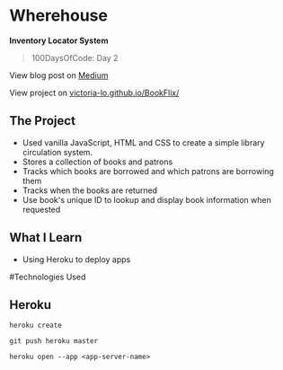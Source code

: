 # Wherehouse
**Inventory Locator System**
> 100DaysOfCode: Day 2

View blog post on [Medium](https://medium.com/@victoria2666/100-days-of-code-day-1-of-100-f31ba371a7b9)

View project on [victoria-lo.github.io/BookFlix/](https://victoria-lo.github.io/BookFlix/)

## The Project
- Used vanilla JavaScript, HTML and CSS to create a simple library circulation system.
- Stores a collection of books and patrons
- Tracks which books are borrowed and which patrons are borrowing them
- Tracks when the books are returned
- Use book's unique ID to lookup and display book information when requested

## What I Learn
- Using Heroku to deploy apps


#Technologies Used

## Heroku
`heroku create`

`git push heroku master`

`heroku open --app <app-server-name>`